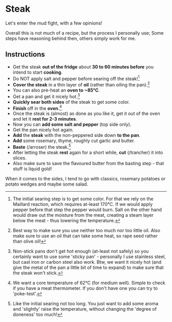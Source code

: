 # Steak

Let's enter the mud fight, with a few opinions!

Overall this is not much of a recipe, but the process I personally use; Some steps have reasoning behind then, others simply work for me.


## Instructions

* Get the steak **out of the fridge** about **30 to 60 minutes before** you intend to start **cooking**.
* Do NOT apply salt and pepper before searing off the steak![^1]
* **Cover the steak** in a thin layer of **oil** (rather than oiling the pan).[^2]
* You can also pre-heat an **oven to ~85°C**.
* Get a pan and get it nicely hot.[^3]
* **Quickly sear both sides** of the steak to get some color.
* **Finish** off in the **oven**.[^4]
* Once the steak is (almost) as done as you like it, get it out of the oven and let it **rest for 2-3 minutes**.
* Now you can **add some salt and pepper** (top side only).
* Get the pan nicely hot again.
* **Add** the **steak** with the non-peppered side down **to the pan**.
* **Add** some rosemary, thyme, roughly cut garlic and butter.
* **Baste** (/arroser) the steak.[^5]
* After letting the steak **rest** again for a short while, **cut** (/trancher) it into slices.
* Also make sure to save the flavoured butter from the basting step - that stuff is liquid gold!

When it comes to the sides, I tend to go with classics, rosemary potatoes or potato wedges and maybe some salad.


[^1]: The initial searing step is to get some color. For that we rely on the Maillard reaction, which requires at-least 170°C. If we would apply pepper before that step the pepper would burn. Salt on the other hand would draw out the moisture from the meat, creating a steam layer below the meat - thus lowering the temperature.


[^2]: Best way to make sure you use neither too much nor too little oil. Also make sure to use an oil that can take some heat, so rape seed rather than olive oil!


[^3]: Non-stick pans don't get hot enough (at-least not safely) so you certainly want to use some 'sticky pan' - personally I use stainless steel, but cast iron or carbon steel also work. Btw, we want it nicely hot (and give the metal of the pan a little bit of time to expand) to make sure that the steak won't stick.


[^4]: We want a core temperature of 62°C (for medium well). Simple to check if you have a meat thermometer. If you don't have one you can try to 'poke-test'.


[^5]: Like the initial searing not too long. You just want to add some aroma and 'slightly' raise the temperature, without changing the 'degree of doneness' too much!
